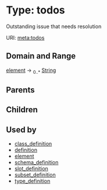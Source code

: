 
# Type: todos


Outstanding issue that needs resolution

URI: [meta:todos](https://w3id.org/biolink/biolinkml/meta/todos)


## Domain and Range

[element](element.md) ->  <sub>0..*</sub> [String](type/String.md)

## Parents


## Children


## Used by

 * [class_definition](class_definition.md)
 * [definition](definition.md)
 * [element](element.md)
 * [schema_definition](schema_definition.md)
 * [slot_definition](slot_definition.md)
 * [subset_definition](subset_definition.md)
 * [type_definition](type_definition.md)
